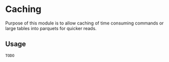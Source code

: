 # Caching

Purpose of this module is to allow caching of time consuming commands or large
tables into parquets for quicker reads.

## Usage

    TODO